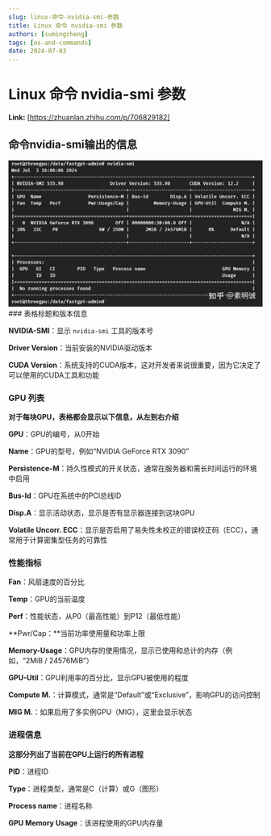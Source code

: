```yaml
---
slug: linux-命令-nvidia-smi-参数
title: Linux 命令 nvidia-smi 参数
authors: [sumingcheng]
tags: [os-and-commands]
date: 2024-07-03
---
```


# Linux 命令 nvidia-smi 参数



 **Link:** [https://zhuanlan.zhihu.com/p/706829182]

## 命令nvidia-smi输出的信息  
![06e4d05b11403eb3a9f8943902ac0e8f](../image/06e4d05b11403eb3a9f8943902ac0e8f.jpg)### 表格标题和版本信息  

**NVIDIA-SMI**：显示 `nvidia-smi` 工具的版本号

**Driver Version**：当前安装的NVIDIA驱动版本

**CUDA Version**：系统支持的CUDA版本，这对开发者来说很重要，因为它决定了可以使用的CUDA工具和功能

### GPU 列表  

**对于每块GPU，表格都会显示以下信息，从左到右介绍**

**GPU**：GPU的编号，从0开始

**Name**：GPU的型号，例如“NVIDIA GeForce RTX 3090”

**Persistence-M**：持久性模式的开关状态，通常在服务器和需长时间运行的环境中启用

**Bus-Id**：GPU在系统中的PCI总线ID

**Disp.A**：显示活动状态，显示是否有显示器连接到这块GPU

**Volatile Uncorr. ECC**：显示是否启用了易失性未校正的错误校正码（ECC），通常用于计算密集型任务的可靠性

### 性能指标  

**Fan**：风扇速度的百分比

**Temp**：GPU的当前温度

**Perf**：性能状态，从P0（最高性能）到P12（最低性能）

**Pwr/Cap：**当前功率使用量和功率上限

**Memory-Usage**：GPU内存的使用情况，显示已使用和总计的内存（例如，“2MiB / 24576MiB”）

**GPU-Util**：GPU利用率的百分比，显示GPU被使用的程度

**Compute M.**：计算模式，通常是“Default”或“Exclusive”，影响GPU的访问控制

**MIG M.**：如果启用了多实例GPU（MIG），这里会显示状态

### 进程信息  

**这部分列出了当前在GPU上运行的所有进程**

**PID**：进程ID

**Type**：进程类型，通常是C（计算）或G（图形）

**Process name**：进程名称

**GPU Memory Usage**：该进程使用的GPU内存量